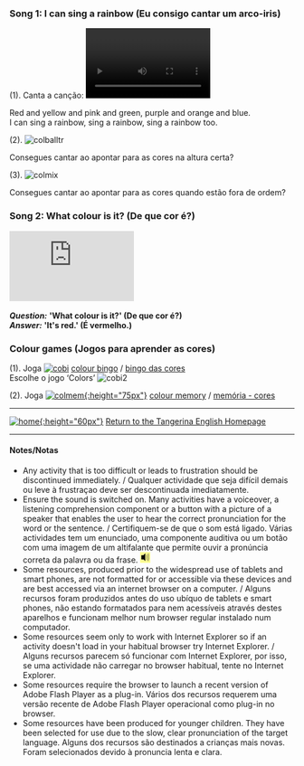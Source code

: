 ### Song 1: I can sing a rainbow (Eu consigo cantar um arco-iris)  

(1). Canta a canção: <video src="video/rainbow_colour_song_edited.mp4" width="220" height="124" controls preload></video>  

Red and yellow and pink and green, purple and orange and blue.  
I can sing a rainbow, sing a rainbow, sing a rainbow too.  

(2). ![colballtr](https://1blockatatime.github.io/English/images/colbbbc.png) 

Consegues cantar ao apontar para as cores na altura certa? 

(3). ![colmix](https://1blockatatime.github.io/English/images/colmix.png)

Consegues cantar ao apontar para as cores quando estão fora de ordem?  

### Song 2: What colour is it? (De que cor é?)

<iframe width="220" height="124" src="https://www.youtube.com/embed/YyFLBTTAbSE" frameborder="0" allow="accelerometer; autoplay; clipboard-write; encrypted-media; gyroscope; picture-in-picture" allowfullscreen></iframe>  

***Question:*** **'What colour is it?' (De que cor é?)**  
***Answer:*** **'It's red.' (É vermelho.)**  

### Colour games (Jogos para aprender as cores)

(1). Joga [![cobi](https://1blockatatime.github.io/English/images/cobi.PNG)](http://www.abcya.com/shapes_colors_bingo.htm) [colour bingo](http://www.abcya.com/shapes_colors_bingo.htm) / [bingo das cores](http://www.abcya.com/shapes_colors_bingo.htm)  
Escolhe o jogo ‘Colors’ ![cobi2](https://1blockatatime.github.io/English/images/cobi2.PNG)

(2). Joga [![colmem](https://1blockatatime.github.io/English/images2/colmem.PNG){:height="75px"}](http://www.eslgamesworld.com/members/games/vocabulary/memoryaudio/colours/index.html) [colour memory](http://www.eslgamesworld.com/members/games/vocabulary/memoryaudio/colours/index.html) / [memória - cores](http://www.eslgamesworld.com/members/games/vocabulary/memoryaudio/colours/index.html)  

***
[![home](https://1blockatatime.github.io/English/images/home.png){:height="60px"}](https://tangerina-pt.github.io/English) [Return to the Tangerina English Homepage](https://tangerina-pt.github.io/English)  

***

#### Notes/Notas
* Any activity that is too difficult or leads to frustration should be discontinued immediately. / Qualquer actividade que seja difícil demais ou leve à frustraçao deve ser descontinuada imediatamente.
* Ensure the sound is switched on. Many activities have a voiceover, a listening comprehension component or a button with a picture of a speaker that enables the user to hear the correct pronunciation for the word or the sentence. / Certifiquem-se de que o som está ligado. Várias actividades tem um enunciado, uma componente auditiva ou um botão com uma imagem de um altifalante que permite ouvir a pronúncia correta da palavra ou da frase. ![spkr2](/images/spkr2.PNG)
* Some resources, produced prior to the widespread use of tablets and smart phones, are not formatted for or accessible via these devices and are best accessed via an internet browser on a computer. / Alguns recursos foram produzidos antes do uso ubíquo de tablets e smart phones, não estando formatados para nem acessíveis através destes aparelhos e funcionam melhor num browser regular instalado num computador.
* Some resources seem only to work with Internet Explorer so if an activity doesn't load in your habitual browser try Internet Explorer. / Alguns recursos parecem só funcionar com Internet Explorer, por isso, se uma actividade não carregar no browser habitual, tente no Internet Explorer.
* Some resources require the browser to launch a recent version of Adobe Flash Player as a plug-in. Vários dos recursos requerem uma versão recente de Adobe Flash Player operacional como plug-in no browser.
* Some resources have been produced for younger children. They have been selected for use due to the slow, clear pronunciation of the target language. Alguns dos recursos são destinados a crianças mais novas. Foram selecionados devido à pronuncia lenta e clara.
